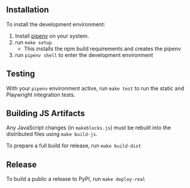 ## Installation
To install the development environment:
  1. Install [pipenv](https://pypi.org/project/pipenv/) on your system.
  2. run `make setup`
     - This installs the npm build requirements and creates the pipenv 
  3. run `pipenv shell` to enter the development environment

## Testing

With your `pipenv` environment active, run `make test` to run the static and Playwright integration tests.

## Building JS Artifacts
Any JavaScript changes (in `makeblocks.js`) must be rebuilt into the distributed files using `make build-js`.

To prepare a full build for release, run `make build-dist`

## Release

To build a public a release to PyPI, run `make deploy-real`